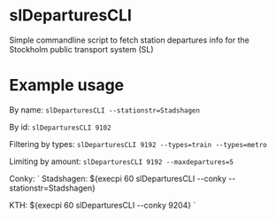slDeparturesCLI
===============

Simple commandline script to fetch station departures info for the Stockholm public transport system (SL)

Example usage
===============
By name:
`slDeparturesCLI --stationstr=Stadshagen`

By id:
`slDeparturesCLI 9102`

Filtering by types:
`slDeparturesCLI 9192 --types=train --types=metro`

Limiting by amount:
`slDeparturesCLI 9192 --maxdepartures=5`

Conky:
`
Stadshagen:
${execpi 60 slDeparturesCLI --conky --stationstr=Stadshagen}

KTH:
${execpi 60 slDeparturesCLI --conky 9204}
`

